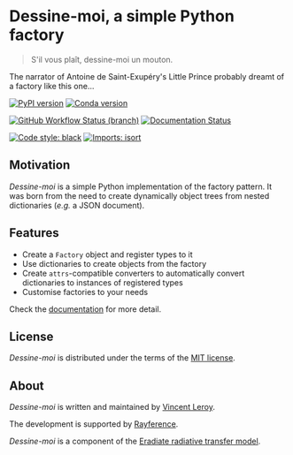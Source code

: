 # Dessine-moi, a simple Python factory

> S'il vous plaît, dessine-moi un mouton.

The narrator of Antoine de Saint-Exupéry's Little Prince probably dreamt of a factory like this one...

[![PyPI version](https://img.shields.io/pypi/v/dessinemoi?color=blue&style=flat-square)](https://pypi.org/project/dessinemoi)
[![Conda version](https://img.shields.io/conda/v/eradiate/dessinemoi?color=blue&style=flat-square)](https://anaconda.org/eradiate/dessinemoi)

[![GitHub Workflow Status (branch)](https://img.shields.io/github/workflow/status/leroyvn/dessinemoi/Tests/main?style=flat-square)](https://github.com/leroyvn/dessinemoi/actions/workflows/tests.yml)
[![Documentation Status](https://img.shields.io/readthedocs/dessinemoi?style=flat-square)](https://dessinemoi.readthedocs.io)

[![Code style: black](https://img.shields.io/badge/code%20style-black-black?style=flat-square)](https://black.readthedocs.io)
[![Imports: isort](https://img.shields.io/badge/%20imports-isort-blue?style=flat-square&labelColor=orange)](https://pycqa.github.io/isort)

## Motivation

*Dessine-moi* is a simple Python implementation of the factory pattern. It was 
born from the need to create dynamically object trees from nested dictionaries 
(*e.g.* a JSON document).

## Features

- Create a `Factory` object and register types to it
- Use dictionaries to create objects from the factory
- Create `attrs`-compatible converters to automatically convert dictionaries to 
  instances of registered types
- Customise factories to your needs

Check the [documentation](https://dessinemoi.readthedocs.io) for more detail.

## License

*Dessine-moi* is distributed under the terms of the
[MIT license](https://choosealicense.com/licenses/mit/).

## About

*Dessine-moi* is written and maintained by [Vincent Leroy](https://github.com/leroyvn).

The development is supported by [Rayference](https://www.rayference.eu).

*Dessine-moi* is a component of the
[Eradiate radiative transfer model](https://www.eradiate.eu).

